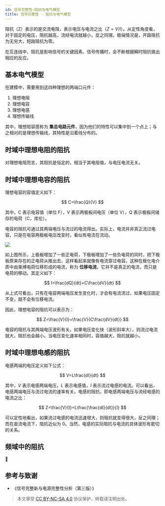 ```yaml
---
id: 信号完整性-阻抗与电气模型
title: 信号完整性 - 阻抗与电气模型
---
```


阻抗（Z）表示的是交流电阻，表示电压与电流之比（$Z=V/I$）。从定性角度看，对于固定的电压，阻抗越高，流经电流就越小，反之同理。极端情况是，开路阻抗为无穷大，短路阻抗为零。

在互连线中，阻抗是影响信号的关键因素。信号传播时，会不断根据瞬时阻抗做出相应的反应。

## 基本电气模型

在建模中，需要用到这四种理想的两端口元件：

1. 理想电阻
2. 理想电容
3. 理想电感
4. 理想传输线

其中，理想阻容感称为 **集总电路元件**，因为他们的特性可以集中到一个点上；与之相对的是理想传输线，其特性是沿着线分布的。

## 时域中理想电阻的阻抗

对理想电阻而言，其阻抗是恒定的，相当于其电阻值，与电压电流无关。

## 时域中理想电容的阻抗

理想电容的容值定义如下：

$$
C=\frac{Q}{V}
$$

其中，C 表示电容值（单位 F），V 表示两极板间电压（单位 V），Q 表示极板间储存的电荷（C，库伦）。

电容的阻抗可通过其两端电压与流过的电流得出。实际上，电流并非真正流过电容，只是在电容两极板电压改变时，看似有电流在流动。

![](https://cos.wiki-power.com/img/20220524135418.png)

如上图所示，上极板增加了一些正电荷，下极板增加了一些负电荷的同时，把下极板原来存在的正电荷从推出去，这样看起来就像有电流穿过电容。这种在极化电介质中由束缚电荷位移形成的电流，称为 **位移电流**，它并不是真正的电流，而只是电荷的移动。其定义如下：

$$
I=\frac{dQ}{dt}=C\frac{dV}{dt}
$$

从上式可看出，只有在电容两端电压发生变化时，才会有电流流过，如果电压固定不变，就不会有位移电流。

因此，理想电容的阻抗可以表示为：

$$
Z=\frac{V}{I}=\frac{V}{C\frac{dV}{dt}}
$$

电容的阻抗与其两端电压波形有关。如果电压变化快（波形斜率大），则流过电流就大，阻抗也会越小。当电压变化速率相同时，容值越大，阻抗就越小。

## 时域中理想电感的阻抗

电感两端的电压定义如下公式：

$$
V=L\frac{dI}{dt}
$$

其中，$V$ 表示电感两端电压，$L$ 表示电感值，$I$ 表示流过电感的电流。可以看出，电感两端电压与流过电流的速率有关。电感的阻抗，即电感两端电压与流经电感的电流之比：

$$
Z=\frac{V}{I}=L\frac{\frac{dI}{dt}}{I}
$$

可以定性地看出，如果流过电感的电流迅速增大，则阻抗就变得很大，反之同理；而在直流电流下，阻抗近似为 0。当然，电感的实际阻抗与电流的具体波形有密切的关系。

## 频域中的阻抗

🚧

## 参考与致谢

- 《信号完整新与电源完整性分析（第三版）》

 > 本文章受 [CC BY-NC-SA 4.0](https://creativecommons.org/licenses/by/4.0/deed.zh) 协议保护，转载请注明出处。
